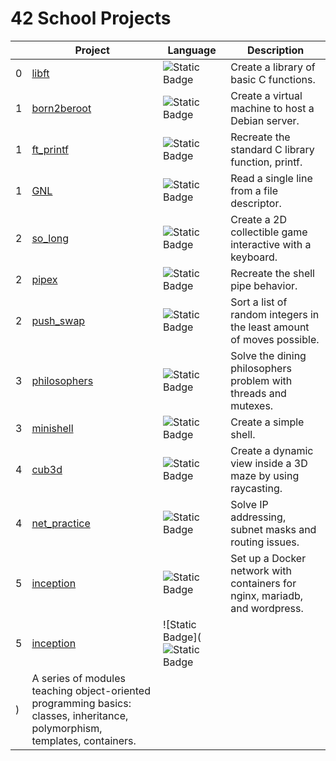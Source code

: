 # 42 School Projects

| | Project | Language | Description |
|--------|---------|----------|-------------|
| 0 | [libft](https://github.com/DiAraz/42_school_projects/tree/main/libft)               | ![Static Badge](https://img.shields.io/badge/C-0D1117?style=for-the-badge&logo=c&logoColor=blue) | Create a library of basic C functions. |
| 1 | [born2beroot](https://github.com/DiAraz/42_school_projects/tree/main/Born2beroot)   | ![Static Badge](https://img.shields.io/badge/shell-0D1117?style=for-the-badge&logo=gnu-bash&logoColor=white) | Create a virtual machine to host a Debian server. |
| 1 | [ft_printf](https://github.com/DiAraz/42_school_projects/tree/main/ft_printf)       | ![Static Badge](https://img.shields.io/badge/C-0D1117?style=for-the-badge&logo=c&logoColor=blue) | Recreate the standard C library function, printf. |
| 1 | [GNL](https://github.com/DiAraz/42_school_projects/tree/main/get_next_line)         | ![Static Badge](https://img.shields.io/badge/C-0D1117?style=for-the-badge&logo=c&logoColor=blue)          | Read a single line from a file descriptor. |
| 2 | [so_long](https://github.com/DiAraz/42_school_projects/tree/main/so_long)         | ![Static Badge](https://img.shields.io/badge/C-0D1117?style=for-the-badge&logo=c&logoColor=blue) | Create a 2D collectible game interactive with a keyboard. |
| 2 | [pipex](https://github.com/DiAraz/42_school_projects/tree/main/pipex)               | ![Static Badge](https://img.shields.io/badge/C-0D1117?style=for-the-badge&logo=c&logoColor=blue) | Recreate the shell pipe behavior. |
| 2 | [push_swap](https://github.com/DiAraz/42_school_projects/tree/main/push_swap)       | ![Static Badge](https://img.shields.io/badge/C-0D1117?style=for-the-badge&logo=c&logoColor=blue) | Sort a list of random integers in the least amount of moves possible. |
| 3 | [philosophers](https://github.com/DiAraz/42_school_projects/tree/main/philosophers) | ![Static Badge](https://img.shields.io/badge/C-0D1117?style=for-the-badge&logo=c&logoColor=blue) | Solve the dining philosophers problem with threads and mutexes. |
| 3 | [minishell](https://github.com/DiAraz/42_school_projects/tree/main/minishell) | ![Static Badge](https://img.shields.io/badge/C-0D1117?style=for-the-badge&logo=c&logoColor=blue) | Create a simple shell. |
| 4 | [cub3d](https://github.com/DiAraz/42_school_projects/tree/main/cub3d) | ![Static Badge](https://img.shields.io/badge/C-0D1117?style=for-the-badge&logo=c&logoColor=blue) | Create a dynamic view inside a 3D maze by using raycasting. |
| 4 | [net_practice](https://github.com/DiAraz/42_school_projects/tree/main/net_practice) | ![Static Badge](https://img.shields.io/badge/shell-0D1117?style=for-the-badge&logo=gnu-bash&logoColor=white) | Solve IP addressing, subnet masks and routing issues. |
| 5 | [inception](https://github.com/DiAraz/42_school_projects/tree/main/inception) | ![Static Badge](https://img.shields.io/badge/shell-0D1117?style=for-the-badge&logo=gnu-bash&logoColor=white) | Set up a Docker network with containers for nginx, mariadb, and wordpress. |
| 5 | [inception](https://github.com/DiAraz/42_school_projects/tree/main/cpp) | ![Static Badge](![Static Badge](https://img.shields.io/badge/:badgeContent?style=for-the-badge&logo=%2300599C&logoColor=white&color=blue)
) | A series of modules teaching object-oriented programming basics: classes, inheritance, polymorphism, templates, containers. |


